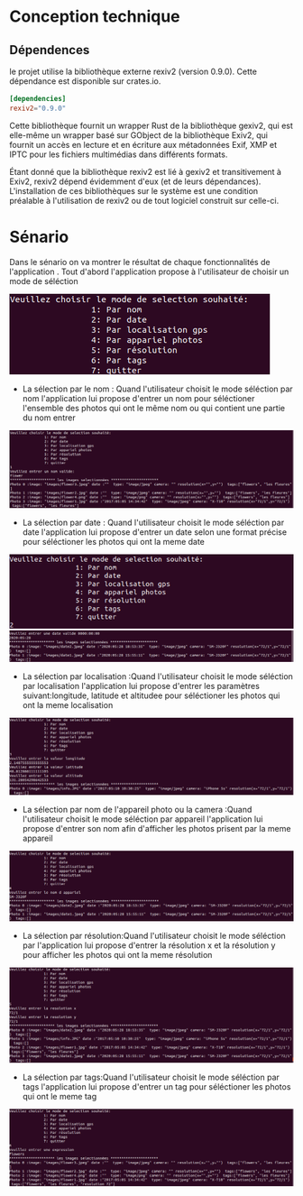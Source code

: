 # Conception technique
## Dépendences 
le projet utilise la bibliothèque externe rexiv2 (version 0.9.0). Cette dépendance est disponible sur crates.io.

```toml
[dependencies]
rexiv2="0.9.0"
```
Cette bibliothèque fournit un wrapper Rust de la bibliothèque gexiv2, qui est elle-même un wrapper basé sur GObject de la bibliothèque Exiv2, qui fournit un accès en lecture et en écriture aux métadonnées Exif, XMP et IPTC pour les fichiers multimédias dans différents formats.

Étant donné que la bibliothèque rexiv2 est lié à gexiv2 et transitivement à Exiv2, rexiv2 dépend évidemment d'eux (et de leurs dépendances). L'installation de ces bibliothèques sur le système est une condition préalable à l'utilisation de rexiv2 ou de tout logiciel construit sur celle-ci.

# Sénario
Dans le sénario on va montrer le résultat de chaque fonctionnalités de l'application .
Tout d'abord l'application propose à l'utilisateur de choisir un mode de séléction 


![figure](mode_selection.png)
* La sélection par le nom : Quand l'utilisateur choisit le mode séléction par nom l'application lui propose d'entrer un nom pour séléctioner  l'ensemble des photos qui ont le même nom ou qui contient une partie du nom entrer

![figure](mode_selection_par_nom.png)
* La sélection par  date : Quand l'utilisateur choisit le mode séléction par date l'application lui propose d'entrer un date selon une format précise pour séléctioner les photos qui ont la meme date

![figure](mode_selection_2.png)
![figure](mode_selection_par_date.png)
* La sélection par  localisation  :Quand l'utilisateur choisit le mode séléction par localisation l'application lui propose d'entrer les paramètres suivant:longitude, latitude et altitudee pour séléctioner les photos qui ont la meme localisation

![figure](mode_selection_gps.png)
* La sélection par nom de l'appareil photo ou la camera  :Quand l'utilisateur choisit le mode séléction par appareil l'application lui propose d'entrer son nom afin d'afficher les photos prisent par la meme appareil

![figure](mode_selection_appareil.png)
* La sélection par résolution:Quand l'utilisateur choisit le mode séléction par l'application lui propose d'entrer la résolution x et la résolution y pour afficher les photos qui ont la meme résolution

![figure](mode_selection_resolution.png)
 * La sélection par tags:Quand l'utilisateur choisit le mode séléction par tags l'application lui propose d'entrer un tag pour séléctioner les photos qui ont le meme tag


![figure](validation_suppression.png)
